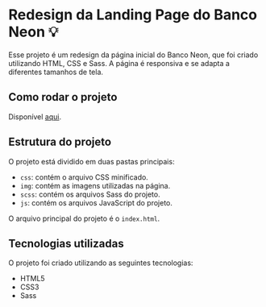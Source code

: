 
# Redesign da Landing Page do Banco Neon 💡

Esse projeto é um redesign da página inicial do Banco Neon, que foi criado utilizando HTML, CSS e Sass. A página é responsiva e se adapta a diferentes tamanhos de tela.

## Como rodar o projeto

 Disponível [aqui](https://brysah.github.io/Neon/).

## Estrutura do projeto

O projeto está dividido em duas pastas principais:

-   `css`: contém o arquivo CSS minificado.
-   `img`: contém as imagens utilizadas na página.
-   `scss`: contém os arquivos Sass do projeto.
-   `js`: contém os arquivos JavaScript do projeto.

O arquivo principal do projeto é o `index.html`.

## Tecnologias utilizadas

O projeto foi criado utilizando as seguintes tecnologias:

-   HTML5
-   CSS3
-   Sass
